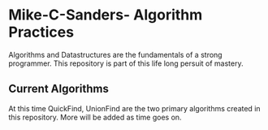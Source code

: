 # Mike-C-Sanders- Algorithm Practices
Algorithms and Datastructures are the fundamentals of a strong programmer. This repository is part of this life long persuit of mastery. 

## Current Algorithms

At this time QuickFind, UnionFind are the two primary algorithms created in this repository. More will be added as time goes on.
